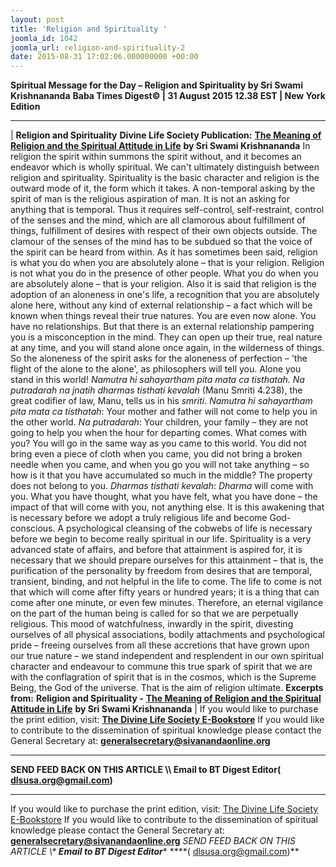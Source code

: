 ```yaml
---
layout: post
title: 'Religion and Spirituality '
joomla_id: 1042
joomla_url: religion-and-spirituality-2
date: 2015-08-31 17:02:06.000000000 +00:00
---
```

**Spiritual Message for the Day – Religion and Spirituality by Sri Swami Krishnananda**
 **Baba Times Digest© | 31 August 2015 12.38 EST | New York Edition**
* * *
| 
**Religion and Spirituality**
**Divine Life Society Publication:** [**The Meaning of Religion and the Spiritual Attitude in Life**](http://www.swami-krishnananda.org/disc/disc_102.html) **by Sri Swami Krishnananda**
In religion the spirit within summons the spirit without, and it becomes an endeavor which is wholly spiritual. We can't ultimately distinguish between religion and spirituality. Spirituality is the basic character and religion is the outward mode of it, the form which it takes. A non-temporal asking by the spirit of man is the religious aspiration of man. It is not an asking for anything that is temporal. Thus it requires self-control, self-restraint, control of the senses and the mind, which are all clamorous about fulfillment of things, fulfillment of desires with respect of their own objects outside. The clamour of the senses of the mind has to be subdued so that the voice of the spirit can be heard from within. As it has sometimes been said, religion is what you do when you are absolutely alone – that is your religion. Religion is not what you do in the presence of other people. What you do when you are absolutely alone – that is your religion. Also it is said that religion is the adoption of an aloneness in one's life, a recognition that you are absolutely alone here, without any kind of external relationship – a fact which will be known when things reveal their true natures. You are even now alone. You have no relationships. But that there is an external relationship pampering you is a misconception in the mind. They can open up their true, real nature at any time, and you will stand alone once again, in the wilderness of things.
So the aloneness of the spirit asks for the aloneness of perfection – 'the flight of the alone to the alone', as philosophers will tell you. Alone you stand in this world! _Namutra hi sahayartham pita mata ca tisthatah. Na putradarah na jnatih dharmas tisthati kevalah_ (Manu Smriti 4.238), the great codifier of law, Manu, tells us in his _smriti_. _Namutra hi sahayartham pita mata ca tisthatah_: Your mother and father will not come to help you in the other world. _Na putradarah_: Your children, your family – they are not going to help you when the hour for departing comes. What comes with you? You will go in the same way as you came to this world. You did not bring even a piece of cloth when you came, you did not bring a broken needle when you came, and when you go you will not take anything – so how is it that you have accumulated so much in the middle? The property does not belong to you. _Dharmas tisthati kevalah_: _Dharma_ will come with you. What you have thought, what you have felt, what you have done – the impact of that will come with you, not anything else.
It is this awakening that is necessary before we adopt a truly religious life and become God-conscious. A psychological cleansing of the cobwebs of life is necessary before we begin to become really spiritual in our life. Spirituality is a very advanced state of affairs, and before that attainment is aspired for, it is necessary that we should prepare ourselves for this attainment – that is, the purification of the personality by freedom from desires that are temporal, transient, binding, and not helpful in the life to come. The life to come is not that which will come after fifty years or hundred years; it is a thing that can come after one minute, or even few minutes.
Therefore, an eternal vigilance on the part of the human being is called for so that we are perpetually religious. This mood of watchfulness, inwardly in the spirit, divesting ourselves of all physical associations, bodily attachments and psychological pride – freeing ourselves from all these accretions that have grown upon our true nature – we stand independent and resplendent in our own spiritual character and endeavour to commune this true spark of spirit that we are with the conflagration of spirit that is in the cosmos, which is the Supreme Being, the God of the universe. That is the aim of religion ultimate.
**Excerpts from:**  **Religion and Spirituality -** [**The Meaning of Religion and the Spiritual Attitude in Life**](http://www.swami-krishnananda.org/disc/disc_102.html) **by Sri Swami Krishnananda**
 |
If you would like to purchase the print edition, visit: **[The Divine Life Society E-Bookstore](http://www.dlshq.org/download/download.htm)**
If you would like to contribute to the dissemination of spiritual knowledge please contact the General Secretary at: [](mailto:%20%3Cscript%20type=%27text/javascript%27%3E%20%3C%21--%20var%20prefix%20=%20%27ma%27%20+%20%27il%27%20+%20%27to%27;%20var%20path%20=%20%27hr%27%20+%20%27ef%27%20+%20%27=%27;%20var%20addy57016%20=%20%27generalsecretary%27%20+%20%27@%27;%20addy57016%20=%20addy57016%20+%20%27sivanandaonline%27%20+%20%27.%27%20+%20%27org%27;%20document.write%28%27%3Ca%20%27%20+%20path%20+%20%27%5C%27%27%20+%20prefix%20+%20%27:%27%20+%20addy57016%20+%20%27%5C%27%3E%27%29;%20document.write%28addy57016%29;%20document.write%28%27%3C%5C/a%3E%27%29;%20//--%3E%5Cn%20%3C/script%3E%3Cscript%20type=%27text/javascript%27%3E%20%3C%21--%20document.write%28%27%3Cspan%20style=%5C%27display:%20none;%5C%27%3E%27%29;%20//--%3E%20%3C/script%3EThis%20email%20address%20is%20being%20protected%20from%20spambots.%20You%20need%20JavaScript%20enabled%20to%20view%20it.%20%3Cscript%20type=%27text/javascript%27%3E%20%3C%21--%20document.write%28%27%3C/%27%29;%20document.write%28%27span%3E%27%29;%20//--%3E%20%3C/script%3E?subject=Contribution%20to%20Dissemination%20of%20Spiritual%20Knowledge) **generalsecretary@sivanandaonline.org**
****
**SEND FEED BACK ON THIS ARTICLE \\\ Email to BT Digest Editor[](mailto:%20%3Cscript%20type=%27text/javascript%27%3E%20%3C%21--%20var%20prefix%20=%20%27ma%27%20+%20%27il%27%20+%20%27to%27;%20var%20path%20=%20%27hr%27%20+%20%27ef%27%20+%20%27=%27;%20var%20addy72654%20=%20%27dlsusa.org%27%20+%20%27@%27;%20addy72654%20=%20addy72654%20+%20%27gmail%27%20+%20%27.%27%20+%20%27com%27;%20document.write%28%27%3Ca%20%27%20+%20path%20+%20%27%5C%27%27%20+%20prefix%20+%20%27:%27%20+%20addy72654%20+%20%27%5C%27%3E%27%29;%20document.write%28addy72654%29;%20document.write%28%27%3C%5C/a%3E%27%29;%20//--%3E%5Cn%20%3C/script%3E%3Cscript%20type=%27text/javascript%27%3E%20%3C%21--%20document.write%28%27%3Cspan%20style=%5C%27display:%20none;%5C%27%3E%27%29;%20//--%3E%20%3C/script%3EThis%20email%20address%20is%20being%20protected%20from%20spambots.%20You%20need%20JavaScript%20enabled%20to%20view%20it.%20%3Cscript%20type=%27text/javascript%27%3E%20%3C%21--%20document.write%28%27%3C/%27%29;%20document.write%28%27span%3E%27%29;%20//--%3E%20%3C/script%3E?subject=DLS%20Posts)( [dlsusa.org@gmail.com](mailto:dlsusa.org@gmail.com))**
* * *
  
If you would like to purchase the print edition, visit: [The Divine Life Society E-Bookstore](http://www.dlshq.org/download/download.htm)
If you would like to contribute to the dissemination of spiritual knowledge please contact the General Secretary at: **[generalsecretary@sivanandaonline.org](mailto:generalsecretary@sivanandaonline.org)**
**SEND FEED BACK ON THIS ARTICLE \\\**  **Email to BT Digest Editor**** [](mailto:%20%3Cscript%20type=%27text/javascript%27%3E%20%3C%21--%20var%20prefix%20=%20%27ma%27%20+%20%27il%27%20+%20%27to%27;%20var%20path%20=%20%27hr%27%20+%20%27ef%27%20+%20%27=%27;%20var%20addy72654%20=%20%27dlsusa.org%27%20+%20%27@%27;%20addy72654%20=%20addy72654%20+%20%27gmail%27%20+%20%27.%27%20+%20%27com%27;%20document.write%28%27%3Ca%20%27%20+%20path%20+%20%27%5C%27%27%20+%20prefix%20+%20%27:%27%20+%20addy72654%20+%20%27%5C%27%3E%27%29;%20document.write%28addy72654%29;%20document.write%28%27%3C%5C/a%3E%27%29;%20//--%3E%5Cn%20%3C/script%3E%3Cscript%20type=%27text/javascript%27%3E%20%3C%21--%20document.write%28%27%3Cspan%20style=%5C%27display:%20none;%5C%27%3E%27%29;%20//--%3E%20%3C/script%3EThis%20email%20address%20is%20being%20protected%20from%20spambots.%20You%20need%20JavaScript%20enabled%20to%20view%20it.%20%3Cscript%20type=%27text/javascript%27%3E%20%3C%21--%20document.write%28%27%3C/%27%29;%20document.write%28%27span%3E%27%29;%20//--%3E%20%3C/script%3E?subject=DLS%20Posts)****( [dlsusa.org@gmail.com](mailto:dlsusa.org@gmail.com))**  

